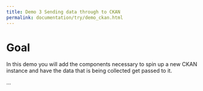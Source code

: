 ```yaml
---
title: Demo 3 Sending data through to CKAN
permalink: documentation/try/demo_ckan.html
---
```


# Goal

In this demo you will add the components necessary to spin up a new CKAN instance and have the data that is being collected get passed to it.

...
